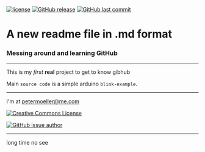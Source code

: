 [![license](https://img.shields.io/github/license/petermoeller/testcode.svg)](https://github.com/Petermoeller/testcode/blob/first-feature/LICENCE.txt)
[![GitHub release](https://img.shields.io/github/release/petermoeller/testcode.svg)](https://github.com/Petermoeller/testcode/blob/master/src/main.cpp)
[![GitHub last commit](https://img.shields.io/github/last-commit/petermoeller/testcode.svg)](https://github.com/Petermoeller/testcode)

# A new readme file in .md format

### Messing around and learning GitHub

---
This is my _first_ **real** project to get to know gibhub

Main `source code` is a simple arduino `blink-example`.

---

I'm at [petermoeller@me.com](mailto:petermoeller@me.com)

<a rel="license" href="http://creativecommons.org/licenses/by-sa/4.0/"><img alt="Creative Commons License" style="border-width:0" src="https://i.creativecommons.org/l/by-sa/4.0/88x31.png" /></a>


[![GitHub issue author](https://img.shields.io/github/issues/detail/u/badges/shields/979.svg)](https://github.com/Petermoeller/testcode/blob/master/readme.md)

---

long time no see
